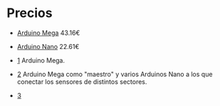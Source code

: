 # Precios
- [Arduino Mega](https://store.arduino.cc/en-es/products/arduino-mega-2560-rev3) 43.16€
- [Arduino Nano](https://store.arduino.cc/en-es/products/arduino-nano) 22.61€

- [1](https://iopscience.iop.org/article/10.1088/1757-899X/830/2/022095pdf) Arduino Mega.

- [2](blob:https://ijece.iaescore.com/497026f9-d90f-42ca-a4e6-b386e69e6566) Arduino Mega como "maestro" y varios Arduinos Nano a los que conectar los sensores de distintos sectores.

- [3]()
